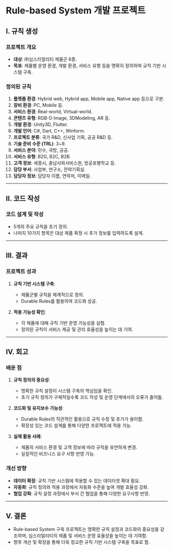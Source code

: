 # Rule-based System 개발 프로젝트

## I. 규칙 생성

### 프로젝트 개요
- **대상**: ㈜심스리얼리티 제품군 6종.
- **목표**: 제품별 운영 환경, 개발 환경, 서비스 유형 등을 명확히 정의하여 규칙 기반 시스템 구축.

### 정의된 규칙
1. **플랫폼 환경**: Hybrid web, Hybrid app, Mobile app, Native app 등으로 구분.
2. **장비 환경**: PC, Mobile 등.
3. **서비스 환경**: Real-world, Virtual-world.
4. **콘텐츠 유형**: RGB-D Image, 3DModeling, AR 등.
5. **개발 환경**: Unity3D, Flutter.
6. **개발 언어**: C#, Dart, C++, Winform.
7. **프로젝트 분류**: 국가 R&D, 신사업 기획, 공공 R&D 등.
8. **기술 준비 수준 (TRL)**: 3~9.
9. **서비스 분야**: 민수, 국방, 공공.
10. **서비스 유형**: B2G, B2C, B2B.
11. **고객 정보**: 세종시, 충남사회서비스원, 방공포병학교 등.
12. **담당 부서**: 사업부, 연구소, 전략기획실.
13. **담당자 정보**: 담당자 이름, 연락처, 이메일.

---

## II. 코드 작성

### 코드 설계 및 작성
- 5개의 주요 규칙을 초기 정의.
- 나머지 10가지 항목은 대상 제품 확정 시 추가 정보를 입력하도록 설계.

---

## III. 결과

### 프로젝트 성과
1. **규칙 기반 시스템 구축**:
   - 제품군별 규칙을 체계적으로 정의.
   - Durable Rules를 활용하여 코드화 성공.

2. **적용 가능성 확인**:
   - 각 제품에 대해 규칙 기반 운영 가능성을 실험.
   - 정의된 규칙이 서비스 제공 및 관리 효율성을 높이는 데 기여.

---

## IV. 회고

### 배운 점
1. **규칙 정의의 중요성**:
   - 명확한 규칙 설정이 시스템 구축의 핵심임을 확인.
   - 초기 규칙 정의가 구체적일수록 코드 작성 및 운영 단계에서의 오류가 줄어듦.

2. **코드화 및 유지보수 가능성**:
   - Durable Rules의 직관적인 활용으로 규칙 수정 및 추가가 용이함.
   - 확장성 있는 코드 설계를 통해 다양한 프로젝트에 적용 가능.

3. **실제 활용 사례**:
   - 제품의 서비스 환경 및 고객 정보에 따라 규칙을 유연하게 변경.
   - 실질적인 비즈니스 요구 사항 반영 가능.

### 개선 방향
- **데이터 확장**: 규칙 기반 시스템에 적용할 수 있는 데이터셋 확대 필요.
- **자동화**: 규칙 정의와 적용 과정에서 자동화 수준을 높여 개발 효율성 강화.
- **협업 강화**: 규칙 설정 과정에서 부서 간 협업을 통해 다양한 요구사항 반영.

---

## V. 결론

- Rule-based System 구축 프로젝트는 명확한 규칙 설정과 코드화의 중요성을 강조하며, 심스리얼리티의 제품 및 서비스 운영 효율성을 높이는 데 기여함.
- 향후 개선 및 확장을 통해 더욱 정교한 규칙 기반 시스템 구축을 목표로 함.
